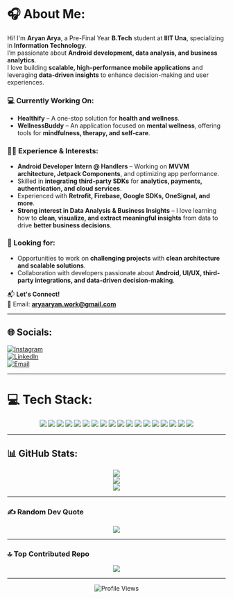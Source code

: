 # 🎧 About Me:
Hi! I'm **Aryan Arya**, a Pre-Final Year **B.Tech** student at **IIIT Una**, specializing in **Information Technology**.  
I’m passionate about **Android development, data analysis, and business analytics**.  
I love building **scalable, high-performance mobile applications** and leveraging **data-driven insights** to enhance decision-making and user experiences.  

### 💻 Currently Working On:
- **Healthify** – A one-stop solution for **health and wellness**.  
- **WellnessBuddy** – An application focused on **mental wellness**, offering tools for **mindfulness, therapy, and self-care**.  

### 👨‍💻 Experience & Interests:
- **Android Developer Intern @ Handlers** – Working on **MVVM architecture, Jetpack Components**, and optimizing app performance.  
- Skilled in **integrating third-party SDKs** for **analytics, payments, authentication, and cloud services**.  
- Experienced with **Retrofit, Firebase, Google SDKs, OneSignal, and more**.  
- **Strong interest in Data Analysis & Business Insights** – I love learning how to **clean, visualize, and extract meaningful insights** from data to drive **better business decisions**.  

### 📌 Looking for:
- Opportunities to work on **challenging projects** with **clean architecture and scalable solutions**.  
- Collaboration with developers passionate about **Android, UI/UX, third-party integrations, and data-driven decision-making**.  

📬 **Let's Connect!**  
📧 Email: **aryaaryan.work@gmail.com**  

---

## 🌐 Socials:
[![Instagram](https://img.shields.io/badge/Instagram-%23E4405F.svg?logo=Instagram&logoColor=white)](https://instagram.com/aryan.arya._)  
[![LinkedIn](https://img.shields.io/badge/LinkedIn-%230077B5.svg?logo=linkedin&logoColor=white)](https://linkedin.com/in/aryan-arya-533640244)  
[![Email](https://img.shields.io/badge/Email-D14836?logo=gmail&logoColor=white)](mailto:aryaaryan.work@gmail.com)  

---

# 💻 Tech Stack:
<p align="center">
  <img src="https://img.shields.io/badge/Kotlin-%237F52FF.svg?style=for-the-badge&logo=kotlin&logoColor=white"/>
  <img src="https://img.shields.io/badge/Android-%2300C853.svg?style=for-the-badge&logo=android&logoColor=white"/>
  <img src="https://img.shields.io/badge/Jetpack%20Compose-%230098FF.svg?style=for-the-badge&logo=android&logoColor=white"/>
  <img src="https://img.shields.io/badge/Firebase-%23039BE5.svg?style=for-the-badge&logo=firebase"/>
  <img src="https://img.shields.io/badge/Retrofit-%230078D7.svg?style=for-the-badge&logo=retrofit&logoColor=white"/>
  <img src="https://img.shields.io/badge/MySQL-4479A1.svg?style=for-the-badge&logo=mysql&logoColor=white"/>
  <img src="https://img.shields.io/badge/SQLite-%2307405e.svg?style=for-the-badge&logo=sqlite&logoColor=white"/>
  <img src="https://img.shields.io/badge/Pandas-%23150458.svg?style=for-the-badge&logo=pandas&logoColor=white"/>
  <img src="https://img.shields.io/badge/NumPy-%23013243.svg?style=for-the-badge&logo=numpy&logoColor=white"/>
  <img src="https://img.shields.io/badge/Matplotlib-%23ffffff.svg?style=for-the-badge&logo=Matplotlib&logoColor=black"/>
  <img src="https://img.shields.io/badge/Tableau-%23E97627.svg?style=for-the-badge&logo=tableau&logoColor=white"/>
  <img src="https://img.shields.io/badge/MaterialUI-%230081CB.svg?style=for-the-badge&logo=mui&logoColor=white"/>
  <img src="https://img.shields.io/badge/GitHub-%23121011.svg?style=for-the-badge&logo=github&logoColor=white"/>
  <img src="https://img.shields.io/badge/Postman-FF6C37?style=for-the-badge&logo=postman&logoColor=white"/>
  <img src="https://img.shields.io/badge/Figma-%23F24E1E.svg?style=for-the-badge&logo=figma&logoColor=white"/>
  <img src="https://img.shields.io/badge/Canva-%2300C4CC.svg?style=for-the-badge&logo=Canva&logoColor=white"/>
  <img src="https://img.shields.io/badge/Jira-%230A0FFF.svg?style=for-the-badge&logo=jira&logoColor=white"/>
  <img src="https://img.shields.io/badge/Gradle-02303A.svg?style=for-the-badge&logo=Gradle&logoColor=white"/>
</p>

---

## 📊 GitHub Stats:
<p align="center">
  <img src="https://github-readme-stats.vercel.app/api?username=aryan-16&theme=dark&hide_border=false&include_all_commits=true&count_private=true"/>
  <br>
  <img src="https://github-readme-streak-stats.herokuapp.com/?user=aryan-16&theme=dark&hide_border=false"/>
  <br>
  <img src="https://github-readme-stats.vercel.app/api/top-langs/?username=aryan-16&theme=dark&hide_border=false&include_all_commits=true&count_private=true&layout=compact"/>
</p>

---

### ✍️ Random Dev Quote
<p align="center">
  <img src="https://quotes-github-readme.vercel.app/api?type=horizontal&theme=radical"/>
</p>

---

### 🔝 Top Contributed Repo
<p align="center">
  <img src="https://github-contributor-stats.vercel.app/api?username=aryan-16&limit=5&theme=dark&combine_all_yearly_contributions=true"/>
</p>

---

<p align="center">
  <img src="https://komarev.com/ghpvc/?username=aryan-16&label=Profile%20Views&color=blue&style=flat" alt="Profile Views"/>
</p>


<!-- Proudly created with GPRM ( https://gprm.itsvg.in ) -->
